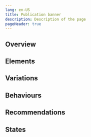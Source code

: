 ```yaml
---
lang: en-US
title: Publication banner
description: Description of the page
pageHeader: true
---
```


## Overview

## Elements

## Variations

## Behaviours

## Recommendations

## States